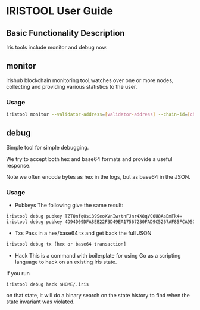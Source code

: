 # IRISTOOL User Guide

## Basic Functionality Description

Iris tools include monitor and debug now.

## monitor
irishub blockchain monitoring tool;watches over one or more nodes, collecting and providing various statistics to the user.

### Usage
```bash
iristool monitor --validator-address=[validator-address] --chain-id=[chain-id] --node=[node]  --account-address=[account-address]
```

## debug
Simple tool for simple debugging.

We try to accept both hex and base64 formats and provide a useful response.

Note we often encode bytes as hex in the logs, but as base64 in the JSON.

### Usage

* Pubkeys 
The following give the same result:

```bash
iristool debug pubkey TZTQnfqOsi89SeoXVnIw+tnFJnr4X8qVC0U8AsEmFk4=
iristool debug pubkey 4D94D09DFA8EB22F3D49EA17567230FAD9C5267AF85FCA950B453C02C126164E
```

* Txs
Pass in a hex/base64 tx and get back the full JSON

```bash
iristool debug tx [hex or base64 transaction]
```

* Hack
This is a command with boilerplate for using Go as a scripting language to hack on an existing Iris state.

If you run 
```
iristool debug hack $HOME/.iris
```
on that state, it will do a binary search on the state history to find when the state invariant was violated.
